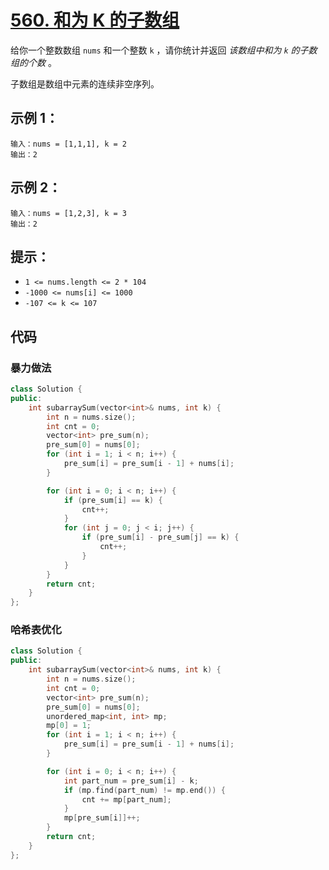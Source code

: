 # [560. 和为 K 的子数组](https://leetcode.cn/problems/subarray-sum-equals-k/)

给你一个整数数组 `nums` 和一个整数 `k` ，请你统计并返回 *该数组中和为 `k` 的子数组的个数* 。

子数组是数组中元素的连续非空序列。

## **示例 1：**

```
输入：nums = [1,1,1], k = 2
输出：2
```

## **示例 2：**

```
输入：nums = [1,2,3], k = 3
输出：2
```

## **提示：**

- `1 <= nums.length <= 2 * 104`
- `-1000 <= nums[i] <= 1000`
- `-107 <= k <= 107`

## 代码

### 暴力做法

```cpp
class Solution {
public:
    int subarraySum(vector<int>& nums, int k) {
        int n = nums.size();
        int cnt = 0;
        vector<int> pre_sum(n);
        pre_sum[0] = nums[0];
        for (int i = 1; i < n; i++) {
            pre_sum[i] = pre_sum[i - 1] + nums[i];
        }

        for (int i = 0; i < n; i++) {
            if (pre_sum[i] == k) {
                cnt++;
            }
            for (int j = 0; j < i; j++) {
                if (pre_sum[i] - pre_sum[j] == k) {
                    cnt++;
                }
            }
        }
        return cnt;
    }
};
```

### 哈希表优化

```cpp
class Solution {
public:
    int subarraySum(vector<int>& nums, int k) {
        int n = nums.size();
        int cnt = 0;
        vector<int> pre_sum(n);
        pre_sum[0] = nums[0];
        unordered_map<int, int> mp;
        mp[0] = 1;
        for (int i = 1; i < n; i++) {
            pre_sum[i] = pre_sum[i - 1] + nums[i];
        }

        for (int i = 0; i < n; i++) {
            int part_num = pre_sum[i] - k;
            if (mp.find(part_num) != mp.end()) {
                cnt += mp[part_num];
            }
            mp[pre_sum[i]]++;
        }
        return cnt;
    }
};
```

